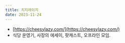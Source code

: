 ```yaml
---
title: 치지레이지
date: 2023-11-24
---
```

- [https://cheesylazy.com/](https://cheesylazy.com/)
- 식당 운영기, 사장의 에세이, 팟캐스트, 오프라인 모임.